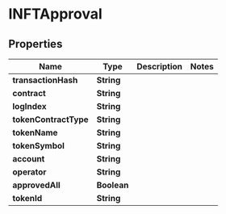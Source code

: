 

# INFTApproval


## Properties

| Name | Type | Description | Notes |
|------------ | ------------- | ------------- | -------------|
|**transactionHash** | **String** |  |  |
|**contract** | **String** |  |  |
|**logIndex** | **String** |  |  |
|**tokenContractType** | **String** |  |  |
|**tokenName** | **String** |  |  |
|**tokenSymbol** | **String** |  |  |
|**account** | **String** |  |  |
|**operator** | **String** |  |  |
|**approvedAll** | **Boolean** |  |  |
|**tokenId** | **String** |  |  |




